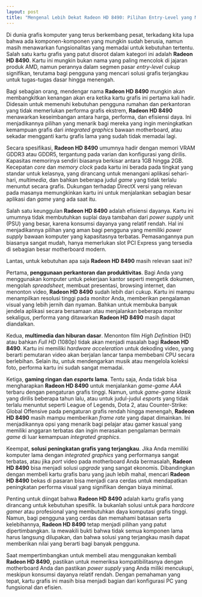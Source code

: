 ```yaml
---
layout: post
title: "Mengenal Lebih Dekat Radeon HD 8490: Pilihan Entry-Level yang Masih Relevan"
---
```


Di dunia grafis komputer yang terus berkembang pesat, terkadang kita lupa bahwa ada komponen-komponen yang mungkin sudah berusia, namun masih menawarkan fungsionalitas yang memadai untuk kebutuhan tertentu. Salah satu kartu grafis yang patut disorot dalam kategori ini adalah **Radeon HD 8490**. Kartu ini mungkin bukan nama yang paling mencolok di jajaran produk AMD, namun perannya dalam segmen pasar _entry-level_ cukup signifikan, terutama bagi pengguna yang mencari solusi grafis terjangkau untuk tugas-tugas dasar hingga menengah.

Bagi sebagian orang, mendengar nama **Radeon HD 8490** mungkin akan membangkitkan kenangan akan era ketika kartu grafis ini pertama kali hadir. Didesain untuk memenuhi kebutuhan pengguna rumahan dan perkantoran yang tidak memerlukan performa grafis ekstrem, **Radeon HD 8490** menawarkan keseimbangan antara harga, performa, dan efisiensi daya. Ini menjadikannya pilihan yang menarik bagi mereka yang ingin meningkatkan kemampuan grafis dari _integrated graphics_ bawaan motherboard, atau sekadar mengganti kartu grafis lama yang sudah tidak memadai lagi.

Secara spesifikasi, **Radeon HD 8490** umumnya hadir dengan memori VRAM GDDR3 atau GDDR5, tergantung pada varian dan konfigurasi yang dirilis. Kapasitas memorinya sendiri biasanya berkisar antara 1GB hingga 2GB. Kecepatan _core_ dan _memory clock_ pada kartu ini berada pada tingkat yang standar untuk kelasnya, yang dirancang untuk menangani aplikasi sehari-hari, _multimedia_, dan bahkan beberapa judul _game_ yang tidak terlalu menuntut secara grafis. Dukungan terhadap DirectX versi yang relevan pada masanya memungkinkan kartu ini untuk menjalankan sebagian besar aplikasi dan _game_ yang ada saat itu.

Salah satu keunggulan **Radeon HD 8490** adalah efisiensi dayanya. Kartu ini umumnya tidak membutuhkan suplai daya tambahan dari _power supply_ unit (PSU) yang besar, karena konsumsi dayanya yang relatif rendah. Hal ini menjadikannya pilihan yang aman bagi pengguna yang memiliki _power supply_ bawaan komputer yang kapasitasnya terbatas. Pemasangannya pun biasanya sangat mudah, hanya memerlukan slot PCI Express yang tersedia di sebagian besar motherboard modern.

Lantas, untuk kebutuhan apa saja **Radeon HD 8490** masih relevan saat ini?

Pertama, **penggunaan perkantoran dan produktivitas**. Bagi Anda yang menggunakan komputer untuk pekerjaan kantor seperti mengetik dokumen, mengolah _spreadsheet_, membuat presentasi, browsing internet, dan menonton video, **Radeon HD 8490** sudah lebih dari cukup. Kartu ini mampu menampilkan resolusi tinggi pada monitor Anda, memberikan pengalaman visual yang lebih jernih dan nyaman. Bahkan untuk membuka banyak jendela aplikasi secara bersamaan atau menjalankan beberapa monitor sekaligus, performa yang ditawarkan **Radeon HD 8490** masih dapat diandalkan.

Kedua, **multimedia dan hiburan dasar**. Menonton film _High Definition_ (HD) atau bahkan _Full HD_ (1080p) tidak akan menjadi masalah bagi **Radeon HD 8490**. Kartu ini memiliki _hardware acceleration_ untuk dekoding video, yang berarti pemutaran video akan berjalan lancar tanpa membebani CPU secara berlebihan. Selain itu, untuk mendengarkan musik atau mengelola koleksi foto, performa kartu ini sudah sangat memadai.

Ketiga, **gaming ringan dan _esports_ lama**. Tentu saja, Anda tidak bisa mengharapkan **Radeon HD 8490** untuk menjalankan _game-game AAA_ terbaru dengan pengaturan grafis tinggi. Namun, untuk _game-game klasik_ yang dirilis beberapa tahun lalu, atau untuk judul-judul _esports_ yang tidak terlalu menuntut seperti League of Legends, Dota 2, atau Counter-Strike: Global Offensive pada pengaturan grafis rendah hingga menengah, **Radeon HD 8490** masih mampu memberikan _frame rate_ yang dapat dimainkan. Ini menjadikannya opsi yang menarik bagi pelajar atau gamer kasual yang memiliki anggaran terbatas dan ingin merasakan pengalaman bermain _game_ di luar kemampuan _integrated graphics_.

Keempat, **solusi peningkatan grafis yang terjangkau**. Jika Anda memiliki komputer lama dengan _integrated graphics_ yang performanya sangat terbatas, atau jika _port_ video pada motherboard Anda bermasalah, **Radeon HD 8490** bisa menjadi solusi _upgrade_ yang sangat ekonomis. Dibandingkan dengan membeli kartu grafis baru yang jauh lebih mahal, mencari **Radeon HD 8490** bekas di pasaran bisa menjadi cara cerdas untuk mendapatkan peningkatan performa visual yang signifikan dengan biaya minimal.

Penting untuk diingat bahwa **Radeon HD 8490** adalah kartu grafis yang dirancang untuk kebutuhan spesifik. Ia bukanlah solusi untuk para _hardcore gamer_ atau profesional yang membutuhkan daya komputasi grafis tinggi. Namun, bagi pengguna yang cerdas dan memahami batasan serta kelebihannya, **Radeon HD 8490** tetap menjadi pilihan yang patut dipertimbangkan. Ia mewakili bukti bahwa tidak semua komponen lama harus langsung dilupakan, dan bahwa solusi yang terjangkau masih dapat memberikan nilai yang berarti bagi banyak pengguna.

Saat mempertimbangkan untuk membeli atau menggunakan kembali **Radeon HD 8490**, pastikan untuk memeriksa kompatibilitasnya dengan motherboard Anda dan pastikan _power supply_ yang Anda miliki mencukupi, meskipun konsumsi dayanya relatif rendah. Dengan pemahaman yang tepat, kartu grafis ini masih bisa menjadi bagian dari konfigurasi PC yang fungsional dan efisien.
